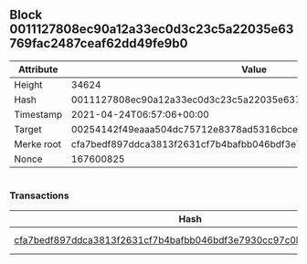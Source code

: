 ## Block 0011127808ec90a12a33ec0d3c23c5a22035e63769fac2487ceaf62dd49fe9b0

Attribute | Value
--- | ---
Height | 34624
Hash | 0011127808ec90a12a33ec0d3c23c5a22035e63769fac2487ceaf62dd49fe9b0
Timestamp | 2021-04-24T06:57:06+00:00
Target | 00254142f49eaaa504dc75712e8378ad5316cbcead634704b3734b6271167cc4
Merke root | cfa7bedf897ddca3813f2631cf7b4bafbb046bdf3e7930cc97c0b57464d78918
Nonce | 167600825

```

```

### Transactions

Hash | Amount
--- | ---
[cfa7bedf897ddca3813f2631cf7b4bafbb046bdf3e7930cc97c0b57464d78918](cfa7bedf897ddca3813f2631cf7b4bafbb046bdf3e7930cc97c0b57464d78918.md) | 10.00000000 SKEPTI 
